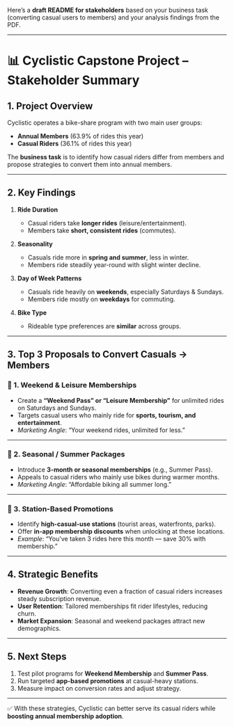 Here’s a **draft README for stakeholders** based on your business task (converting casual users to members) and your analysis findings from the PDF.

---

# 📊 Cyclistic Capstone Project – Stakeholder Summary

## 1. Project Overview

Cyclistic operates a bike-share program with two main user groups:

* **Annual Members** (63.9% of rides this year)
* **Casual Riders** (36.1% of rides this year)

The **business task** is to identify how casual riders differ from members and propose strategies to convert them into annual members.

---

## 2. Key Findings

1. **Ride Duration**

   * Casual riders take **longer rides** (leisure/entertainment).
   * Members take **short, consistent rides** (commutes).

2. **Seasonality**

   * Casuals ride more in **spring and summer**, less in winter.
   * Members ride steadily year-round with slight winter decline.

3. **Day of Week Patterns**

   * Casuals ride heavily on **weekends**, especially Saturdays & Sundays.
   * Members ride mostly on **weekdays** for commuting.

4. **Bike Type**

   * Rideable type preferences are **similar** across groups.

---

## 3. Top 3 Proposals to Convert Casuals → Members

### 🔹 1. Weekend & Leisure Memberships

* Create a **“Weekend Pass” or “Leisure Membership”** for unlimited rides on Saturdays and Sundays.
* Targets casual users who mainly ride for **sports, tourism, and entertainment**.
* *Marketing Angle*: “Your weekend rides, unlimited for less.”

---

### 🔹 2. Seasonal / Summer Packages

* Introduce **3-month or seasonal memberships** (e.g., Summer Pass).
* Appeals to casual riders who mainly use bikes during warmer months.
* *Marketing Angle*: “Affordable biking all summer long.”

---

### 🔹 3. Station-Based Promotions

* Identify **high-casual-use stations** (tourist areas, waterfronts, parks).
* Offer **in-app membership discounts** when unlocking at these locations.
* *Example*: “You’ve taken 3 rides here this month — save 30% with membership.”

---

## 4. Strategic Benefits

* **Revenue Growth**: Converting even a fraction of casual riders increases steady subscription revenue.
* **User Retention**: Tailored memberships fit rider lifestyles, reducing churn.
* **Market Expansion**: Seasonal and weekend packages attract new demographics.

---

## 5. Next Steps

1. Test pilot programs for **Weekend Membership** and **Summer Pass**.
2. Run targeted **app-based promotions** at casual-heavy stations.
3. Measure impact on conversion rates and adjust strategy.

---

✅ With these strategies, Cyclistic can better serve its casual riders while **boosting annual membership adoption**.